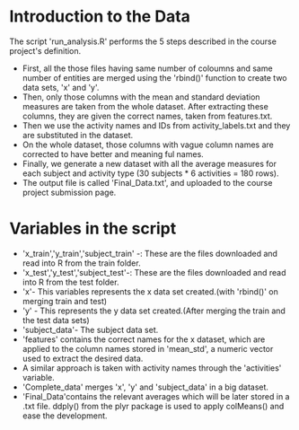 # Introduction to the Data

The script 'run_analysis.R' performs the 5 steps described in the course project's definition.

* First, all the those files having same number of coloumns and same number of entities are merged using the 'rbind()' function to create two data sets, 'x' and 'y'. 
* Then, only those columns with the mean and standard deviation measures are taken from the whole dataset. After extracting these columns, they are given the correct names, taken from features.txt.
* Then we use the activity names and IDs from activity_labels.txt and they are substituted in the dataset.
* On the whole dataset, those columns with vague column names are corrected to have better and meaning ful names.
* Finally, we generate a new dataset with all the average measures for each subject and activity type (30 subjects * 6 activities = 180 rows).
* The output file is called 'Final_Data.txt', and uploaded to the course project submission page.

# Variables in the script 

* 'x_train','y_train','subject_train' -: These are the files downloaded and read into R from the train folder.
* 'x_test','y_test','subject_test'-: These are the files downloaded and read into R from the test folder.
* 'x'- This variables represents the x data set created.(with 'rbind()' on merging train and test)
* 'y' - This represents the y data set created.(After merging the train and the test data sets)
* 'subject_data'- The subject data set.
* 'features' contains the correct names for the x dataset, which are applied to the column names stored in 'mean_std', a numeric vector used to extract the desired data.
* A similar approach is taken with activity names through the 'activities' variable.
* 'Complete_data' merges 'x', 'y' and 'subject_data' in a big dataset.
* 'Final_Data'contains the relevant averages which will be later stored in a .txt file. ddply() from the plyr package is used to apply colMeans() and ease the development.
